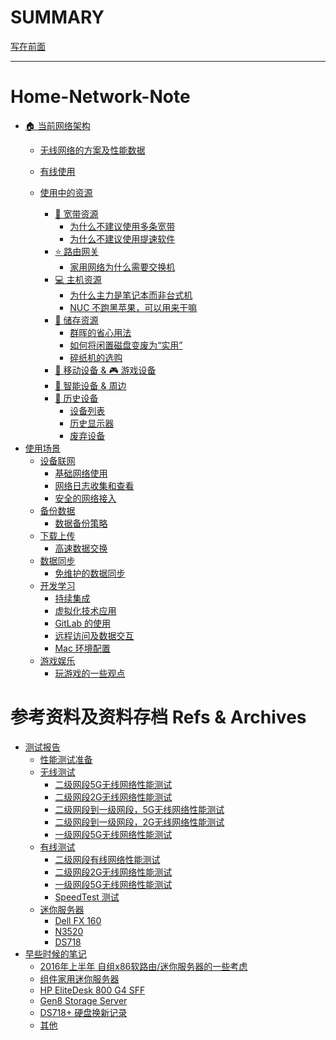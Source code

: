 # SUMMARY

[写在前面](preface/preface.md)

--------
# Home-Network-Note

- [🏠 当前网络架构](network/network-topology.md)
    - [无线网络的方案及性能数据](network/wifi-topology.md)
    - [有线使用](network/lan-topology.md)

    - [使用中的资源]()
        - [🌈 宽带资源](items-in-use/boardband.md)
            - [为什么不建议使用多条宽带](items-in-use/boardband.md)
            - [为什么不建议使用提速软件](items-in-use/boardband.md)
        - [⭐️ 路由网关](items-in-use/gateway.md)
            - [家用网络为什么需要交换机](items-in-use/gateway.md)
        - [💻 主机资源](items-in-use/computing.md)
            - [为什么主力是笔记本而非台式机](items-in-use/computing.md)
            - [NUC 不跑黑苹果，可以用来干嘛](items-in-use/computing.md)
        - [🚚 储存资源](items-in-use/storage.md)
            - [群晖的省心用法](items-in-use/storage.md)
            - [如何将闲置磁盘变废为“实用”](items-in-use/storage.md)
            - [碎纸机的选购](items-in-use/storage.md)
        - [📱 移动设备 & 🎮 游戏设备](items-in-use/entertainment.md)
        - [🔮 智能设备 & 周边](items-in-use/iot.md)
        - [🦴 历史设备]()
            - [设备列表](devices/device-list.md)
            - [历史显示器](display/history.md)
            - [废弃设备](devices/obsolete.md)
- [使用场景]()
    - [设备联网]()
        - [基础网络使用]()
        - [网络日志收集和查看](network/log.md)
        - [安全的网络接入](network/access.md)
    - [备份数据]()
        - [数据备份策略](backup/strategy.md)
    - [下载上传]()
        - [高速数据交换](network/exchange.md)
    - [数据同步]()
        - [免维护的数据同步](syncing/exchange.md)
    - [开发学习]()
        - [持续集成](dev/cicd.md)
        - [虚拟化技术应用](dev/virtualization.md)
        - [GitLab 的使用](dev/gitlab.md)
        - [远程访问及数据交互](dev/remote.md)
        - [Mac 环境配置](dev/mac.md)
    - [游戏娱乐]()
        - [玩游戏的一些观点](game/enjoy-game.md)

# 参考资料及资料存档 Refs & Archives

- [测试报告]()
    - [性能测试准备](report/perf-test.md)
    - [无线测试](report/perf-test.md)
        - [二级网段5G无线网络性能测试](report/wireless/01.internal-5g-test.md)
        - [二级网段2G无线网络性能测试](report/wireless/02.internal-2g-test.md)
        - [二级网段到一级网段，5G无线网络性能测试](report/wireless/03.5g-public-cross-test.md)
        - [二级网段到一级网段，2G无线网络性能测试](report/wireless/04.2g-public-cross-test.md)
        - [一级网段5G无线网络性能测试](report/wireless/05.5g-public-test.md)
    - [有线测试](report/perf-test.md)
        - [二级网段有线网络性能测试](report/lan/01.internal-test.md)
        - [二级网段2G无线网络性能测试](report/lan/02.public-cross-test.md)
        - [一级网段5G无线网络性能测试](report/lan/03.public-test.md)
        - [SpeedTest 测试](report/lan/04.internet-speedtest.md)
    - [迷你服务器]()
        - [Dell FX 160](report/mini-server/dell-fx-160.md)
        - [N3520](report/mini-server/n3520.md)
        - [DS718](report/mini-server/ds718.md)
- [早些时候的笔记]()
    - [2016年上半年 自组x86软路由/迷你服务器的一些考虑](notes/2016-think-about-x86-route.md)
    - [组件家用迷你服务器](notes/2016-build-mini-home-server.md)
    - [HP EliteDesk 800 G4 SFF](notes/2018-hp-elitedesk-g4-800.md)
    - [Gen8 Storage Server](notes/2019-gen8-custom-made.md)
    - [DS718+ 硬盘换新记录](notes/2021-ds718-plus-hard-drive-replacement-record.md)
    - [其他](etc.md)
